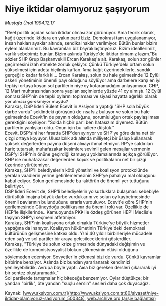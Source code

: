 # Niye iktidar olamıyoruz şaşıyorum

*Mustafa Ünal 1994.12.17*

<div class="pNewsDetailMainContent" itemprop="articleBody">
 "Reel politik açıdan solun iktidar olması zor görünüyor. Ama teorik olarak, kağıt üzerinde iktidara en yakın parti biziz. Demokrasi tam uygulanamıyor, insan hakları ayaklar altında, sendikal haklar verilmiyor. Bütün bunlar bizim eylem alanlarımız. Bu kavramları biz bayraklaştırıyoruz. Bizim ideallerimiz, varlık sebebimiz bunlar. Bizim aslında Türkiye'de iktidar olmamız lazım."Bu sözler SHP Grup Başkanvekili Ercan Karakaş'a ait. Karakaş, solun zor günler geçirmesini izah etmekte zorluk çekiyor. Çünkü Türkiye'deki ortam solun yükselmesi için adeta biçilmiş kaftan. Ama kağıt üzerindekilerle, sandık gerçeği o kadar farklı ki... Ercan Karakaş, solun bu hale gelmesinde 12 Eylül askeri yönetiminin önemli payı olduğunu söylüyor ama darbelere karşı en iyi tepkiyi ortaya koyan sol partilerin niye oy kotaramadığını anlayamıyor. CHP, 12 Mart muhtırasından sonra yapılan seçimlerde yüzde 41 oy almıştı. 12 Eylül sonrası SHP'nin de tepki oylarını toplaması ve siyasi hayatta ağırlıklı olarak yer alması gerekmiyor muydu?
 <br/>
 Karakaş, DSP lideri Bülent Ecevit'in Aksiyon'a yaptığı "SHP sola büyük darbe vurdu" şeklindeki görüşünü de insafsız buluyor ve solun bu hale gelmesinde Ecevit'in de payının olduğunu, sorumluluğun ortak paylaşılması gerektiğini söylüyor: "Solda hiçbir parti ben hatasızım diyemez. Bütün partilerin yanlışları oldu. Onun için bu hallere düştük."
 <br/>
 Ecevit, DSP'sini her fırsatta SHP'den ayırıyor ve SHP'ye göre daha net bir çizgi ortaya koyuyor. Ulusalcılık adı altında milliyetçi bir üslup kullanarak yüksek değerlerden payına düşeni almayı ihmal etmiyor. RP'ye saldırıları hariç tutarsak, muhafazakar kesimlere sevimli gelen mesajlar vermenin DSP'yi SHP'nin önüne geçirdiği kamuoyu yoklamalarında açıkça görülüyor. SHP ise muhafazakar değerlerden kopuk ve politikalarını net bir çizgi üzerinde yürütemiyor.
 <br/>
 Karakaş, SHP'li belediyelerin kötü yönetimi ve koalisyon protokolünde yeralan vaadlerin yerine getirilememesinin SHP'ye pahalıya mal olduğunu kabul ediyor. Solun gerilemesinde bu faktörün de önemli yer tuttuğunu belirtiyor.
 <br/>
 DSP lideri Ecevit de, SHP'li belediyelerin yolsuzluklara bulaşması sebebiyle dürüstlük imajına büyük darbe vurduklarını ve solun oy kaybetmesinde önemli paylarının bulunduğunu ısrarla vurguluyor. Ecevit'e göre SHP'nin gerilemesinde Güneydoğu politikasının da önemli rolü var. Özellikle de HEP'le ilişkilerinde.. Kamuoyunda PKK ile özdeş görünen HEP'i Meclis'e taşıyan SHP'yi seçmeni affetmiyor.
 <br/>
 Karakaş, SHP'nin koalisyona ortak olmakla Türkiye'ye büyük hizmetler yaptığına da inanıyor. Koalisyon hükümetinin Türkiye'deki demokrasi kültürünün gelişmesine katkısı oldu. Yani 40 yıldır birbirleriyle mücadele eden sağ ve sol partiler bir araya gelebileceklerini gösterdiler.
 <br/>
 Karakaş, "Türkiye'de solun krize girmesinde dünyadaki değişimin ve özellikle de komünistsosyalist blokun çökmesinin etkisi olduğunu söylemeden edemiyor. Sovyetler'in çökmesi bizi de vurdu. Çünkü kavramlar birbirine benziyor. Aslında biz bundan yararlanarak kendimizi yenileyebilirdik. Avrupa böyle yaptı. Ama biz gereken dersleri çıkararak iyi bir sentez oluşturamadık."
 <br/>
 Sol partilerde tartışmalar hiç biteceğe benzemiyor. Oylar düştükçe; bir yandan "birlik", öte yandan "suçlu sensin" sesleri daha çok duyacağız.
 <br/>
</div>


Kaynak: [www.aksiyon.com.tr](http://www.aksiyon.com.tr:80/siyaset/niye-iktidar-olamiyoruz-sasiyorum_500349), [web.archive.org (arşiv bağlantısı)](http://web.archive.org/web/20150828223939/http://www.aksiyon.com.tr:80/siyaset/niye-iktidar-olamiyoruz-sasiyorum_500349)
